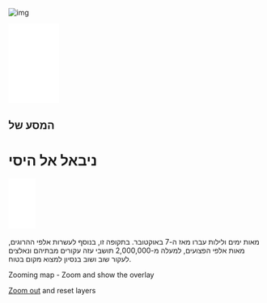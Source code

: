 ![img](img/#cover&&&&nibal_2023.jpg)

<img src="img/bts_logo.svg" alt="בצלם: מסעות עקירה]" style="max-width:100px;height:auto;">

## המסע של
# ניבאל אל היסי

<img src="img/scrol-signal.svg" alt="יש לגלול את הדף למטה" style="max-width:100px;height:auto;">


[](map/#)
מאות ימים ולילות עברו מאז ה-7 באוקטובר. בתקופה זו, בנוסף לעשרות אלפי ההרוגים, מאות אלפי הפצועים, למעלה מ-2,000,000 תושבי עזה עקורים מבתיהם ונאלצים לעקור שוב ושוב בנסיון למצוא מקום בטוח.


[](map/#31.52261,34.43650,15.03,37.6,0.0/+overlay)
Zooming map - Zoom and show the overlay 


[Zoom out](map/#31.52261,34.43650,10) and reset layers